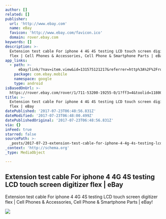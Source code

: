 ```yaml
---
author: []
related: []
publisher:
  url: 'http://www.ebay.com'
  name: eBay
  favicon: 'http://www.ebay.com/favicon.ico'
  domain: rover.ebay.com
keywords: []
description: >-
  Extension test cable For iphone 4 4G 4S testing LCD touch screen digitizer
  flex | Cell Phones & Accessories, Cell Phone & Smartphone Parts | eBay!
app_links:
  - path: >-
      ebay/link/?nav=item.view&id=131575121217&referrer=http%3A%2F%2Frover.ebay.com%2Froverns%2F1%2F711-13271-9788-0%3Fmpcl%3Dhttp%253A%252F%252Fwww.ebay.com%252Fitm%252FExtension-test-cable-For-iphone-4-4G-4S-testing-LCD-touch-screen-digitizer-flex-%252F131575121217
    package: com.ebay.mobile
    namespace: google
    type: android
isBasedOnUrl: >-
  https://rover.ebay.com/rover/1/711-53200-19255-0/1?ff3=4&toolid=11800&pub=5575272753&campid=5338042010&mpre=http%3A%2F%2Fwww.ebay.com%2Fitm%2FExtension-test-cable-For-iphone-4-4G-4S-testing-LCD-touch-screen-digitizer-flex-%2F131575121217%3FssPageName%3DSTRK%3AMESE%3AIT
title: >-
  Extension test cable For iphone 4 4G 4S testing LCD touch screen digitizer
  flex | eBay
datePublished: '2017-07-23T06:48:56.831Z'
dateModified: '2017-07-23T06:48:00.499Z'
datePublishedOriginal: '2017-07-23T06:48:56.831Z'
via: {}
inFeed: true
starred: false
sourcePath: >-
  _posts/2017-07-23-extension-test-cable-for-iphone-4-4g-4s-testing-lcd-touch-sc.md
_context: 'http://schema.org'
_type: MediaObject

---
```

<article style=""><h1>Extension test cable For iphone 4 4G 4S testing LCD touch screen digitizer flex | eBay</h1><p>Extension test cable For iphone 4 4G 4S testing LCD touch screen digitizer flex | Cell Phones &amp; Accessories, Cell Phone &amp; Smartphone Parts | eBay!</p><img src="http://i.ebayimg.com/images/i/131575121217-0-1/s-l1000.jpg" /></article>
